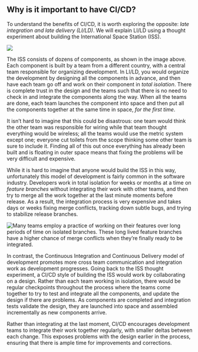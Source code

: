 ## Why is it important to have CI/CD?

To understand the benefits of CI/CD, it is worth exploring the opposite: _late integration and late delivery (LI/LD)_.
We will explain LI/LD using a thought experiment about building the International Space Station (ISS).

![](/assets/img/guides/infrastructure-cicd-pipeline/iss-components.png)

The ISS consists of dozens of components, as shown in the image above. Each component is built by a team from a
different country, with a central team responsible for organizing development. In LI/LD,
you would organize the development by designing all the components in advance, and then have each team go
off and work on their component in _total isolation_. There is complete trust in the design and the teams such that
there is no need to check in and integrate the components along the way. When all the teams are done, each team launches
the component into space and then put all the components together at the same time in space, _for the first time_.

It isn’t hard to imagine that this could be disastrous: one team would think the other team was responsible for wiring
while that team thought everything would be wireless; all the teams would use the metric system except one; everyone cut
toilets from the scope thinking some other team is sure to include it. Finding all of this out once everything has
already been built and is floating in outer space means that fixing the problems will be very difficult and expensive.

While it is hard to imagine that anyone would build the ISS in this way, unfortunately this model of development is
fairly common in the software industry. Developers work in total isolation for weeks or months at a time on _feature
branches_ without integrating their work with other teams, and then try to merge all the work together at the last
minute moments before release. As a result, the integration process is very expensive and takes days or weeks fixing merge
conflicts, tracking down subtle bugs, and trying to stabilize release branches.

![Many teams employ a practice of working on their features over long periods of time on isolated branches. These long lived feature branches have a higher chance of merge conflicts when they’re finally ready to be integrated.](/assets/img/guides/infrastructure-cicd-pipeline/feature-branch-merge-conflict.png)

In contrast, the Continuous Integration and Continuous Delivery model of development promotes more cross team
communication and integration work as development progresses. Going back to the ISS thought experiment, a CI/CD style of
building the ISS would work by collaborating on a design. Rather than each team working in isolation, there
would be regular checkpoints throughout the process where the teams come together to try to test and integrate all the
components, and update the design if there are problems. As components are completed and integration tests validate the
design, they are launched into space and assembled incrementally as new components arrive.

Rather than integrating at the last moment, CI/CD encourages development teams to integrate their work together
regularly, with smaller deltas between each change. This exposes problems with the design earlier in the process,
ensuring that there is ample time for improvements and corrections.



<!-- ##DOCS-SOURCER-START
{"sourcePlugin":"Service Catalog Reference","hash":"9d13414ac826aa0df6e0c4e4b0a5acd4"}
##DOCS-SOURCER-END -->
